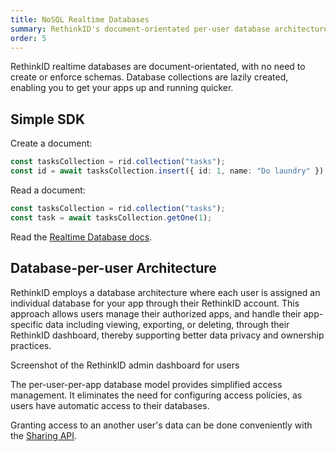```yaml
---
title: NoSQL Realtime Databases
summary: RethinkID's document-orientated per-user database architecture streamlines development and enhances data privacy, featuring an intuitive SDK for efficient realtime operations.
order: 5
---
```


RethinkID realtime databases are document-orientated, with no need to create or enforce schemas. Database collections are lazily created, enabling you to get your apps up and running quicker.

## Simple SDK

Create a document:

```ts
const tasksCollection = rid.collection("tasks");
const id = await tasksCollection.insert({ id: 1, name: "Do laundry" });
```

Read a document:

```ts
const tasksCollection = rid.collection("tasks");
const task = await tasksCollection.getOne(1);
```

Read the [Realtime Database docs](/docs/features/realtime-databases).

## Database-per-user Architecture

RethinkID employs a database architecture where each user is assigned
an individual database for your app through their RethinkID account. This
approach allows users manage their authorized apps, and handle their app-specific data including viewing, exporting, or deleting, through
their RethinkID dashboard, thereby supporting better data privacy and
ownership practices.

Screenshot of the RethinkID admin dashboard for users

The per-user-per-app database model provides simplified access management. It eliminates the need for configuring access policies, as users have automatic access to their databases.

Granting access to an another user's data can be done conveniently with the [Sharing API](/features/sharing).
